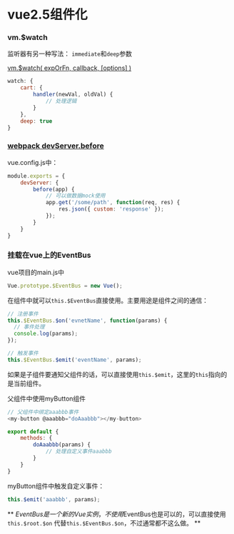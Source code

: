 # vue2.5组件化

### vm.$watch
监听器有另一种写法： `immediate`和`deep`参数

[vm.$watch( expOrFn, callback, [options] )](https://cn.vuejs.org/v2/api/#vm-watch)
``` javascript
watch: {
    cart: {
        handler(newVal, oldVal) {
            // 处理逻辑
        }
    },
    deep: true
}
```

### [webpack devServer.before](https://www.webpackjs.com/configuration/dev-server/#devserver-before)
vue.config.js中： 
``` javascript
module.exports = {
    devServer: {
        before(app) {
            // 可以做数据mock使用
            app.get('/some/path', function(req, res) {
                res.json({ custom: 'response' });
            });
        }
    }
}
```

### 挂载在vue上的EventBus
vue项目的main.js中
``` javascript
Vue.prototype.$EventBus = new Vue();
```

在组件中就可以`this.$EventBus`直接使用。主要用途是组件之间的通信： 
``` javascript
// 注册事件
this.$EventBus.$on('evnetName', function(params) {
  // 事件处理
  console.log(params);
});
```
``` javascript
// 触发事件
this.$EventBus.$emit('eventName', params);
```


如果是子组件要通知父组件的话，可以直接使用`this.$emit`，这里的`this`指向的是当前组件。 

父组件中使用myButton组件
```javascript
// 父组件中绑定aaabbb事件
<my-button @aaabbb="doAaabbb"></my-button>

export default {
    methods: {
        doAaabbb(params) {
            // 处理自定义事件aaabbb
        }
    }
}
```

myButton组件中触发自定义事件： 
``` javascript
this.$emit('aaabbb', params);
```

**
$EventBus是一个新的Vue实例，不使用$EventBus也是可以的，可以直接使用`this.$root.$on`
代替`this.$EventBus.$on`，不过通常都不这么做。 **